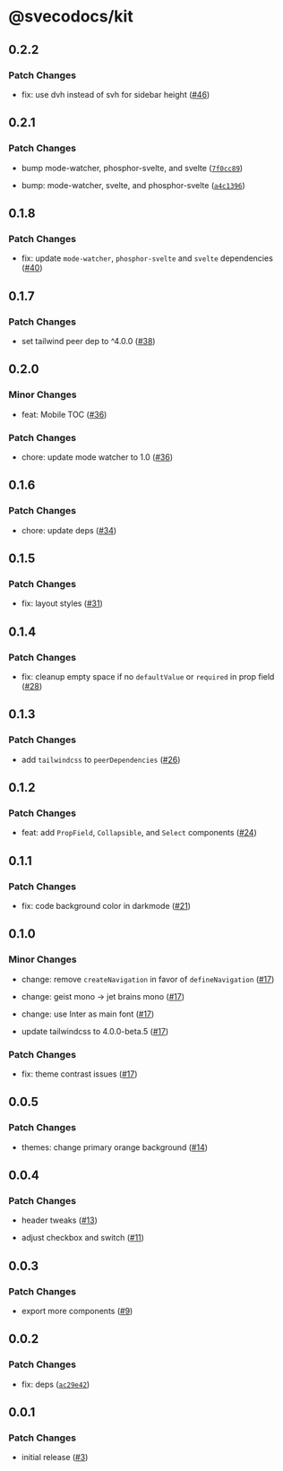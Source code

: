 # @svecodocs/kit

## 0.2.2

### Patch Changes

- fix: use dvh instead of svh for sidebar height ([#46](https://github.com/svecosystem/svecodocs/pull/46))

## 0.2.1

### Patch Changes

- bump mode-watcher, phosphor-svelte, and svelte ([`7f0cc89`](https://github.com/svecosystem/svecodocs/commit/7f0cc89e97ae2e9073da912ab506886f9b28ee8e))

- bump: mode-watcher, svelte, and phosphor-svelte ([`a4c1396`](https://github.com/svecosystem/svecodocs/commit/a4c139692a7d6a2b0573449dddf5b176132d62ed))

## 0.1.8

### Patch Changes

- fix: update `mode-watcher`, `phosphor-svelte` and `svelte` dependencies ([#40](https://github.com/svecosystem/svecodocs/pull/40))

## 0.1.7

### Patch Changes

- set tailwind peer dep to ^4.0.0 ([#38](https://github.com/svecosystem/svecodocs/pull/38))

## 0.2.0

### Minor Changes

- feat: Mobile TOC ([#36](https://github.com/svecosystem/svecodocs/pull/36))

### Patch Changes

- chore: update mode watcher to 1.0 ([#36](https://github.com/svecosystem/svecodocs/pull/36))

## 0.1.6

### Patch Changes

- chore: update deps ([#34](https://github.com/svecosystem/svecodocs/pull/34))

## 0.1.5

### Patch Changes

- fix: layout styles ([#31](https://github.com/svecosystem/svecodocs/pull/31))

## 0.1.4

### Patch Changes

- fix: cleanup empty space if no `defaultValue` or `required` in prop field ([#28](https://github.com/svecosystem/svecodocs/pull/28))

## 0.1.3

### Patch Changes

- add `tailwindcss` to `peerDependencies` ([#26](https://github.com/svecosystem/svecodocs/pull/26))

## 0.1.2

### Patch Changes

- feat: add `PropField`, `Collapsible`, and `Select` components ([#24](https://github.com/svecosystem/svecodocs/pull/24))

## 0.1.1

### Patch Changes

- fix: code background color in darkmode ([#21](https://github.com/svecosystem/svecodocs/pull/21))

## 0.1.0

### Minor Changes

- change: remove `createNavigation` in favor of `defineNavigation` ([#17](https://github.com/svecosystem/svecodocs/pull/17))

- change: geist mono -> jet brains mono ([#17](https://github.com/svecosystem/svecodocs/pull/17))

- change: use Inter as main font ([#17](https://github.com/svecosystem/svecodocs/pull/17))

- update tailwindcss to 4.0.0-beta.5 ([#17](https://github.com/svecosystem/svecodocs/pull/17))

### Patch Changes

- fix: theme contrast issues ([#17](https://github.com/svecosystem/svecodocs/pull/17))

## 0.0.5

### Patch Changes

- themes: change primary orange background ([#14](https://github.com/svecosystem/svecodocs/pull/14))

## 0.0.4

### Patch Changes

- header tweaks ([#13](https://github.com/svecosystem/svecodocs/pull/13))

- adjust checkbox and switch ([#11](https://github.com/svecosystem/svecodocs/pull/11))

## 0.0.3

### Patch Changes

- export more components ([#9](https://github.com/svecosystem/svecodocs/pull/9))

## 0.0.2

### Patch Changes

- fix: deps ([`ac29e42`](https://github.com/svecosystem/svecodocs/commit/ac29e4285c379f012b4d6d9d094c5a6c1c872a7f))

## 0.0.1

### Patch Changes

- initial release ([#3](https://github.com/svecosystem/svecodocs/pull/3))
